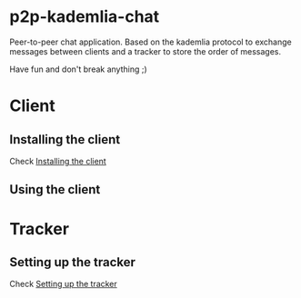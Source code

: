 # p2p-kademlia-chat
Peer-to-peer chat application.
Based on the kademlia protocol to exchange messages between clients and a tracker to store the order of messages.

Have fun and don't break anything ;)

# Client
## Installing the client
Check [Installing the client](client/docs/README.md)
## Using the client

# Tracker
## Setting up the tracker
Check [Setting up the tracker](tracker/docs/README.md)
